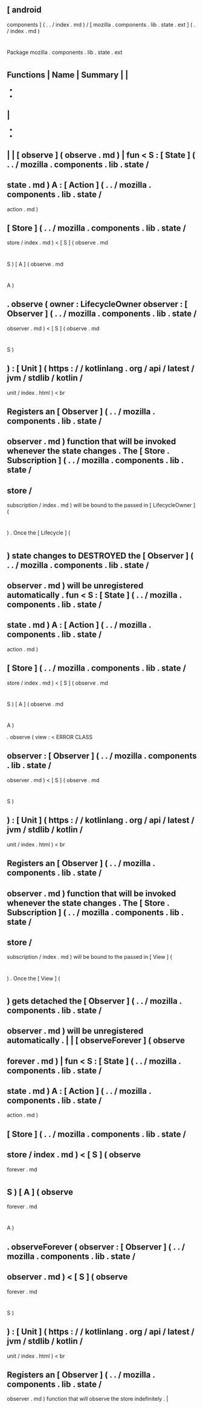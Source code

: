 [
android
-
components
]
(
.
.
/
index
.
md
)
/
[
mozilla
.
components
.
lib
.
state
.
ext
]
(
.
/
index
.
md
)
#
#
Package
mozilla
.
components
.
lib
.
state
.
ext
#
#
#
Functions
|
Name
|
Summary
|
|
-
-
-
|
-
-
-
|
|
[
observe
]
(
observe
.
md
)
|
fun
<
S
:
[
State
]
(
.
.
/
mozilla
.
components
.
lib
.
state
/
-
state
.
md
)
A
:
[
Action
]
(
.
.
/
mozilla
.
components
.
lib
.
state
/
-
action
.
md
)
>
[
Store
]
(
.
.
/
mozilla
.
components
.
lib
.
state
/
-
store
/
index
.
md
)
<
[
S
]
(
observe
.
md
#
S
)
[
A
]
(
observe
.
md
#
A
)
>
.
observe
(
owner
:
LifecycleOwner
observer
:
[
Observer
]
(
.
.
/
mozilla
.
components
.
lib
.
state
/
-
observer
.
md
)
<
[
S
]
(
observe
.
md
#
S
)
>
)
:
[
Unit
]
(
https
:
/
/
kotlinlang
.
org
/
api
/
latest
/
jvm
/
stdlib
/
kotlin
/
-
unit
/
index
.
html
)
<
br
>
Registers
an
[
Observer
]
(
.
.
/
mozilla
.
components
.
lib
.
state
/
-
observer
.
md
)
function
that
will
be
invoked
whenever
the
state
changes
.
The
[
Store
.
Subscription
]
(
.
.
/
mozilla
.
components
.
lib
.
state
/
-
store
/
-
subscription
/
index
.
md
)
will
be
bound
to
the
passed
in
[
LifecycleOwner
]
(
#
)
.
Once
the
[
Lifecycle
]
(
#
)
state
changes
to
DESTROYED
the
[
Observer
]
(
.
.
/
mozilla
.
components
.
lib
.
state
/
-
observer
.
md
)
will
be
unregistered
automatically
.
fun
<
S
:
[
State
]
(
.
.
/
mozilla
.
components
.
lib
.
state
/
-
state
.
md
)
A
:
[
Action
]
(
.
.
/
mozilla
.
components
.
lib
.
state
/
-
action
.
md
)
>
[
Store
]
(
.
.
/
mozilla
.
components
.
lib
.
state
/
-
store
/
index
.
md
)
<
[
S
]
(
observe
.
md
#
S
)
[
A
]
(
observe
.
md
#
A
)
>
.
observe
(
view
:
<
ERROR
CLASS
>
observer
:
[
Observer
]
(
.
.
/
mozilla
.
components
.
lib
.
state
/
-
observer
.
md
)
<
[
S
]
(
observe
.
md
#
S
)
>
)
:
[
Unit
]
(
https
:
/
/
kotlinlang
.
org
/
api
/
latest
/
jvm
/
stdlib
/
kotlin
/
-
unit
/
index
.
html
)
<
br
>
Registers
an
[
Observer
]
(
.
.
/
mozilla
.
components
.
lib
.
state
/
-
observer
.
md
)
function
that
will
be
invoked
whenever
the
state
changes
.
The
[
Store
.
Subscription
]
(
.
.
/
mozilla
.
components
.
lib
.
state
/
-
store
/
-
subscription
/
index
.
md
)
will
be
bound
to
the
passed
in
[
View
]
(
#
)
.
Once
the
[
View
]
(
#
)
gets
detached
the
[
Observer
]
(
.
.
/
mozilla
.
components
.
lib
.
state
/
-
observer
.
md
)
will
be
unregistered
automatically
.
|
|
[
observeForever
]
(
observe
-
forever
.
md
)
|
fun
<
S
:
[
State
]
(
.
.
/
mozilla
.
components
.
lib
.
state
/
-
state
.
md
)
A
:
[
Action
]
(
.
.
/
mozilla
.
components
.
lib
.
state
/
-
action
.
md
)
>
[
Store
]
(
.
.
/
mozilla
.
components
.
lib
.
state
/
-
store
/
index
.
md
)
<
[
S
]
(
observe
-
forever
.
md
#
S
)
[
A
]
(
observe
-
forever
.
md
#
A
)
>
.
observeForever
(
observer
:
[
Observer
]
(
.
.
/
mozilla
.
components
.
lib
.
state
/
-
observer
.
md
)
<
[
S
]
(
observe
-
forever
.
md
#
S
)
>
)
:
[
Unit
]
(
https
:
/
/
kotlinlang
.
org
/
api
/
latest
/
jvm
/
stdlib
/
kotlin
/
-
unit
/
index
.
html
)
<
br
>
Registers
an
[
Observer
]
(
.
.
/
mozilla
.
components
.
lib
.
state
/
-
observer
.
md
)
function
that
will
observe
the
store
indefinitely
.
|
